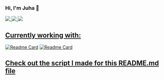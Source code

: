 ### Hi, I'm Juha :wave: 
<p vertical-align:top>
<a href="https://github.com/juhamikael/"><img src="https://github-readme-stats.vercel.app/api/top-langs/?username=juhamikael&layout=compact&theme=dark&count_private=true&langs_count=3&exclude_repo=macro_counter_database,liigadata_analysis,unzipper,make_new_folder,fl_studio_stem_renamer&custom_title=School%20projects"/>
<a href="https://github.com/juhamikael/"><img src="https://github-readme-stats.vercel.app/api/top-langs/?username=juhamikael&layout=compact&theme=dark&count_private=true&langs_count=3&exclude_repo=WeatherApp,schoolProjects,self_driving_car_SJOM21&custom_title=Personal%20projects"/>
<a href="https://github.com/juhamikael/"><img src="https://github-readme-stats.vercel.app/api?username=juhamikael&show_icons=true&theme=dark"/>
</p>

## Currently working with:
[![Readme Card](https://github-readme-stats.vercel.app/api/pin/?username=juhamikael&repo=liigadata_analysis&theme=dark)](https://github.com/juhamikael/liigadata_analysis)
[![Readme Card](https://github-readme-stats.vercel.app/api/pin/?username=juhamikael&repo=MacroCounter&theme=dark)](https://github.com/juhamikael/MacroCounter)


## [Check out the script I made for this README.md file](https://github.com/juhamikael/juhamikael/blob/main/makefile.py)
